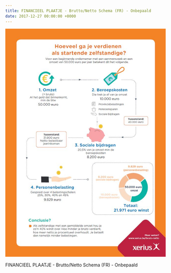 ```yaml
---
title: FINANCIEEL PLAATJE - Brutto/Netto Schema (FR) - Onbepaald
date: 2017-12-27 00:00:00 +0000
---
```

![](/uploads/2018/02/02/wat-hou-ik-eraan-over.jpg)

FINANCIEEL PLAATJE - Brutto/Netto Schema (FR) - Onbepaald